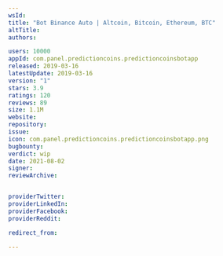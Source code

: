 ```yaml
---
wsId: 
title: "Bot Binance Auto | Altcoin, Bitcoin, Ethereum, BTC"
altTitle: 
authors:

users: 10000
appId: com.panel.predictioncoins.predictioncoinsbotapp
released: 2019-03-16
latestUpdate: 2019-03-16
version: "1"
stars: 3.9
ratings: 120
reviews: 89
size: 1.1M
website: 
repository: 
issue: 
icon: com.panel.predictioncoins.predictioncoinsbotapp.png
bugbounty: 
verdict: wip
date: 2021-08-02
signer: 
reviewArchive:


providerTwitter: 
providerLinkedIn: 
providerFacebook: 
providerReddit: 

redirect_from:

---
```



